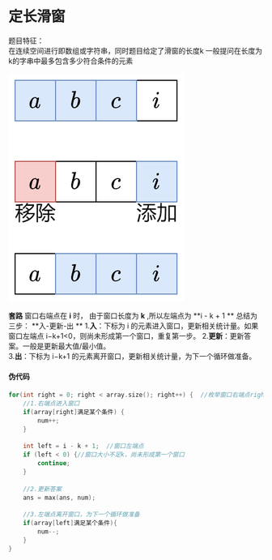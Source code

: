 # 定长滑窗

题目特征：  
在连续空间进行即数组或字符串，同时题目给定了滑窗的长度k
一般提问在长度为k的字串中最多包含多少符合条件的元素

![alt text](image.png)

**套路**
窗口右端点在 **i** 时， 由于窗口长度为 **k** ,所以左端点为 **i - k + 1 **
总结为三步： **入-更新-出 **
1.**入**：下标为 i 的元素进入窗口，更新相关统计量。如果窗口左端点 i−k+1<0，则尚未形成第一个窗口，重复第一步。
2.**更新**：更新答案。一般是更新最大值/最小值。  
3.**出**：下标为 i−k+1 的元素离开窗口，更新相关统计量，为下一个循环做准备。  

#### 伪代码

```C++
for(int right = 0; right < array.size(); right++) {  //枚举窗口右端点right
	//1.右端点进入窗口
	if(array[right]满足某个条件) {
		num++;
	}

	int left = i - k + 1;  //窗口左端点
	if (left < 0) {//窗口大小不足k，尚未形成第一个窗口
		continue;
	}

	//2.更新答案
	ans = max(ans, num);

	//3.左端点离开窗口，为下一个循环做准备
	if(array[left]满足某个条件){
		num--;
	}
}
```
